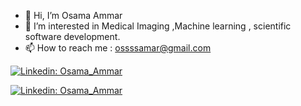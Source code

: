 - 👋 Hi, I’m Osama Ammar
- 👀 I’m interested in Medical Imaging ,Machine learning , scientific software development.
- 📫 How to reach me : ossssamar@gmail.com


[![Linkedin: Osama_Ammar](https://img.shields.io/badge/-OsamaAmmar-blue?style=for-the-badge&logo=Linkedin&logoColor=white&link=https://www.linkedin.com/in/osama-ammar-msc-140284111/)](https://www.linkedin.com/in/osama-ammar-msc-140284111/)

[![Linkedin: Osama_Ammar](https://img.shields.io/badge/-Google-blue?style=for-the-badge&logo=Linkedin&logoColor=white&link=https://www.researchgate.net/profile/Osama-Hanafy-2)](https://www.researchgate.net/profile/Osama-Hanafy-2)
